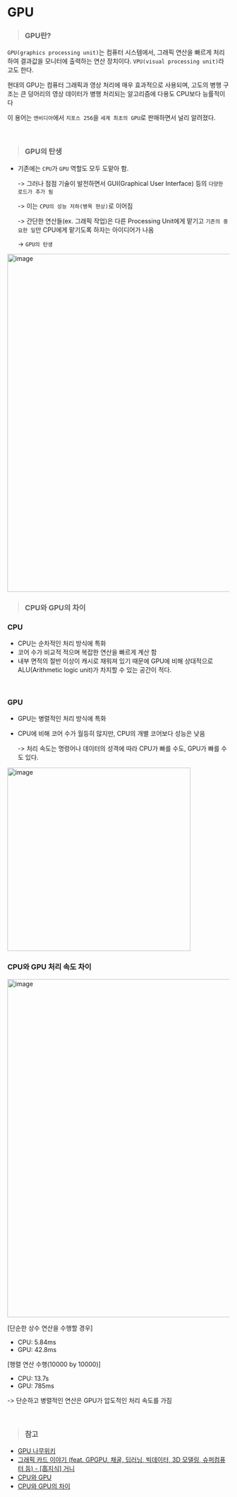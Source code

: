 # GPU

> ### GPU란?
`GPU(graphics processing unit)`는 컴퓨터 시스템에서, 그래픽 연산을 빠르게 처리하여 결과값을 모니터에 출력하는 연산 장치이다. `VPU(visual processing unit)`라고도 한다.

 현대의 GPU는 컴퓨터 그래픽과 영상 처리에 매우 효과적으로 사용되며, 고도의 병행 구조는 큰 덩어리의 영상 데이터가 병행 처리되는 알고리즘에 다용도 CPU보다 능률적이다

이 용어는 `엔비디아`에서 `지포스 256`을 `세계 최초의 GPU`로 판매하면서 널리 알려졌다.

<br>

> ### GPU의 탄생

- 기존에는 `CPU`가 `GPU` 역할도 모두 도맡아 함.

    -> 그러나 점점 기술이 발전하면서 GUI(Graphical User Interface) 등의 `다양한 로드가 추가 됨`

    -> 이는 `CPU의 성능 저하(병목 현상)`로 이어짐

    -> 간단한 연산들(ex. 그래픽 작업)은 다른 Processing Unit에게 맡기고 `기존의 중요한 일`만 CPU에게 맡기도록 하자는 아이디어가 나옴

    -> `GPU의 탄생`

<img width="765" alt="image" src="https://user-images.githubusercontent.com/91880235/171986972-9f406d2e-268e-48c9-b455-7c2f14be25f5.png">

<br>

> ### CPU와 GPU의 차이

### CPU
- CPU는 순차적인 처리 방식에 특화
- 코어 수가 비교적 적으며 복잡한 연산을 빠르게 계산 함
- 내부 면적의 절반 이상이 캐시로 채워져
있기 때문에 GPU에 비해 상대적으로 ALU(Arithmetic
logic
unit)가 차지할 수 있는 공간이 적다.

<br>

### GPU
- GPU는 병렬적인 처리 방식에 특화
- CPU에 비해 코어 수가 월등히 많지만, CPU의 개별 코어보다 성능은 낮음   

    -> 처리 속도는 명령어나 데이터의 성격에 따라 CPU가 빠를 수도, GPU가 빠를 수도 있다.

<img width="415" alt="image" src="https://user-images.githubusercontent.com/91880235/171986992-1f6809fd-b94f-4d77-abf6-f1b3404570a8.png">
<br>

### CPU와 GPU 처리 속도 차이

<img width="765" alt="image" src="https://user-images.githubusercontent.com/91880235/171986989-9da3396c-9b32-4261-b4a0-3104f5be1d07.png">

[단순한 상수 연산을 수행할 경우]
- CPU: 5.84ms 
- GPU: 42.8ms
  
[행렬 연산 수행(10000 by 10000)] 
- CPU: 13.7s
- GPU: 785ms

-> 단순하고 병렬적인 연산은 GPU가 압도적인 처리 속도를 가짐

<br>

> ### 참고
- [GPU 나무위키](https://namu.wiki/w/GPU)
- [그래픽 카드 이야기 (feat. GPGPU, 채굴, 딥러닝, 빅데이터, 3D 모델링, 슈퍼컴퓨터 등) - [高지식] 거니](https://www.youtube.com/watch?v=tsB97IAejbk)
- [CPU와 GPU](https://velog.io/@euisuk-chung/CPU%EC%99%80-GPU)
- [CPU와 GPU의 차이](https://sdc-james.gitbook.io/onebook/2.-1/1./1.1.1.-cpu-gpu)

